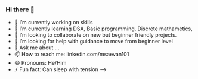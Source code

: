 ### Hi there 👋



- 🔭 I’m currently working on skills
- 🌱 I’m currently learning DSA, Basic programming, Discrete mathametics, 
- 👯 I’m looking to collaborate on new but beginner friendly projects.
- 🤔 I’m looking for help with guidance to move from beginner level
- 💬 Ask me about ...
- 📫 How to reach me: linkedin.com/msaevan101
- 😄 Pronouns: He/Him
- ⚡ Fun fact: Can sleep with tension
-->
